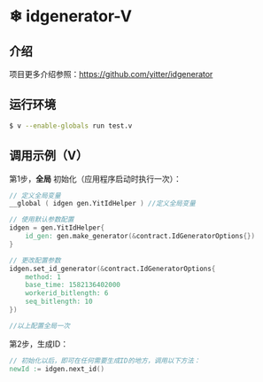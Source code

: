 ﻿#  ❄ idgenerator-V

## 介绍

项目更多介绍参照：https://github.com/yitter/idgenerator

## 运行环境

```sh
$ v --enable-globals run test.v
```

## 调用示例（V）

第1步，**全局** 初始化（应用程序启动时执行一次）：
```v ignore
// 定义全局变量
__global ( idgen gen.YitIdHelper ) //定义全局变量

// 使用默认参数配置
idgen = gen.YitIdHelper{
	id_gen: gen.make_generator(&contract.IdGeneratorOptions{})
}

// 更改配置参数
idgen.set_id_generator(&contract.IdGeneratorOptions{
	method: 1
	base_time: 1582136402000
	workerid_bitlength: 6
	seq_bitlength: 10
})

//以上配置全局一次
```

第2步，生成ID：
```v ignore
// 初始化以后，即可在任何需要生成ID的地方，调用以下方法：
newId := idgen.next_id()
```
